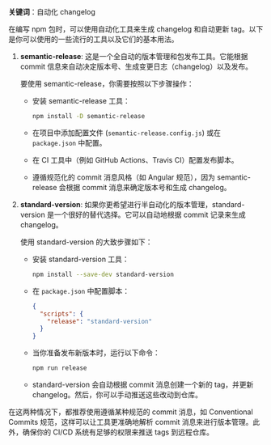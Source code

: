 **关键词**：自动化 changelog

在编写 npm 包时，可以使用自动化工具来生成 changelog 和自动更新 tag。以下是你可以使用的一些流行的工具以及它们的基本用法。

1. **semantic-release**: 这是一个全自动的版本管理和包发布工具。它能根据 commit 信息来自动决定版本号、生成变更日志（changelog）以及发布。

   要使用 semantic-release，你需要按照以下步骤操作：

   - 安装 semantic-release 工具：

     ```sh
     npm install -D semantic-release
     ```

   - 在项目中添加配置文件 (`semantic-release.config.js`) 或在 `package.json` 中配置。
   - 在 CI 工具中（例如 GitHub Actions、Travis CI）配置发布脚本。
   - 遵循规范化的 commit 消息风格（如 Angular 规范），因为 semantic-release 会根据 commit 消息来确定版本号和生成 changelog。

2. **standard-version**: 如果你更希望进行半自动化的版本管理，standard-version 是一个很好的替代选择。它可以自动地根据 commit 记录来生成 changelog。

   使用 standard-version 的大致步骤如下：

   - 安装 standard-version 工具：

     ```sh
     npm install --save-dev standard-version
     ```

   - 在 `package.json` 中配置脚本：

     ```json
     {
       "scripts": {
         "release": "standard-version"
       }
     }
     ```

   - 当你准备发布新版本时，运行以下命令：

     ```sh
     npm run release
     ```

   - standard-version 会自动根据 commit 消息创建一个新的 tag，并更新 changelog。然后，你可以手动推送这些改动到仓库。

在这两种情况下，都推荐使用遵循某种规范的 commit 消息，如 Conventional Commits 规范，这样可以让工具更准确地解析 commit 消息来进行版本管理。此外，确保你的 CI/CD 系统有足够的权限来推送 tags 到远程仓库。
